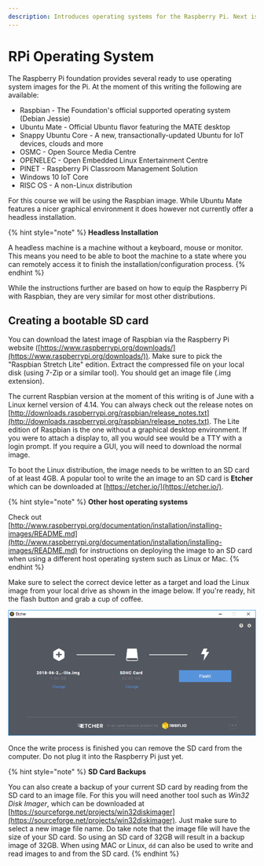 ```yaml
---
description: Introduces operating systems for the Raspberry Pi. Next is shown how to setup a headless RPi with a Raspbian image.
---
```


# RPi Operating System

The Raspberry Pi foundation provides several ready to use operating system images for the Pi. At the moment of this writing the following are available:

* Raspbian - The Foundation's official supported operating system (Debian Jessie)
* Ubuntu Mate - Official Ubuntu flavor featuring the MATE desktop
* Snappy Ubuntu Core - A new, transactionally-updated Ubuntu for IoT devices, clouds and more
* OSMC - Open Source Media Centre
* OPENELEC - Open Embedded Linux Entertainment Centre
* PINET - Raspberry Pi Classroom Management Solution
* Windows 10 IoT Core
* RISC OS - A non-Linux distribution

For this course we will be using the Raspbian image. While Ubuntu Mate features a nicer graphical environment it does however not currently offer a headless installation.

{% hint style="note" %}
**Headless Installation**

A headless machine is a machine without a keyboard, mouse or monitor. This means you need to be able to boot the machine to a state where you can remotely access it to finish the installation/configuration process.
{% endhint %}

While the instructions further are based on how to equip the Raspberry Pi with Raspbian, they are very similar for most other distributions.

## Creating a bootable SD card

You can download the latest image of Raspbian via the Raspberry Pi website ([https://www.raspberrypi.org/downloads/](https://www.raspberrypi.org/downloads/)). Make sure to pick the "Raspbian Stretch Lite" edition. Extract the compressed file on your local disk (using 7-Zip or a similar tool). You should get an image file (.img extension).

The current Raspbian version at the moment of this writing is of June with a Linux kernel version of 4.14. You can always check out the release notes on [http://downloads.raspberrypi.org/raspbian/release_notes.txt](http://downloads.raspberrypi.org/raspbian/release_notes.txt). The Lite edition of Raspbian is the one without a graphical desktop environment. If you were to attach a display to, all you would see would be a TTY with a login prompt. If you require a GUI, you will need to download the normal image.

To boot the Linux distribution, the image needs to be written to an SD card of at least 4GB. A popular tool to write the an image to an SD card is **Etcher** which can be downloaded at [https://etcher.io/](https://etcher.io/).

{% hint style="note" %}
**Other host operating systems**

Check out [http://www.raspberrypi.org/documentation/installation/installing-images/README.md](http://www.raspberrypi.org/documentation/installation/installing-images/README.md) for instructions on deploying the image to an SD card when using a different host operating system such as Linux or Mac.
{% endhint %}

Make sure to select the correct device letter as a target and load the Linux image from your local drive as shown in the image below. If you're ready, hit the flash button and grab a cup of coffee.

![Etcher](img/etcher.png)

Once the write process is finished you can remove the SD card from the computer. Do not plug it into the Raspberry Pi just yet.

{% hint style="note" %}
**SD Card Backups**

You can also create a backup of your current SD card by reading from the SD card to an image file. For this you will need another tool such as *Win32 Disk Imager*, which can be downloaded at [https://sourceforge.net/projects/win32diskimager](https://sourceforge.net/projects/win32diskimager). Just make sure to select a new image file name. Do take note that the image file will have the size of your SD card. So using an SD card of 32GB will result in a backup image of 32GB. When using MAC or Linux, `dd` can also be used to write and read images to and from the SD card.
{% endhint %}
